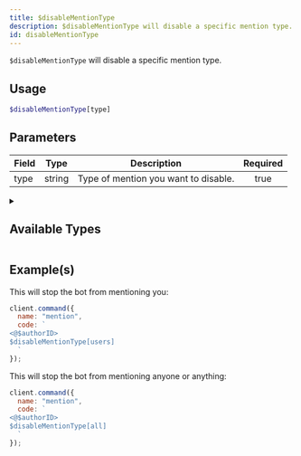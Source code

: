 ```yaml
---
title: $disableMentionType
description: $disableMentionType will disable a specific mention type.
id: disableMentionType
---
```


`$disableMentionType` will disable a specific mention type.

## Usage

```php
$disableMentionType[type]
```

## Parameters

| Field | Type   | Description                          | Required |
| ----- | ------ | ------------------------------------ | :------: |
| type  | string | Type of mention you want to disable. |   true   |

<details>
  <summary> <h2> Available Types </h2></summary>

| Type     | Description                         |
| -------- | ----------------------------------- |
| everyone | `@everyone` and `@here` mentions.   |
| users    | All user mentions.                  |
| roles    | All role mentions.                  |
| all      | Roles, users and any other mention. |

</details>

## Example(s)

This will stop the bot from mentioning you:

```javascript
client.command({
  name: "mention",
  code: `
<@$authorID>
$disableMentionType[users] 
  `
});
```

This will stop the bot from mentioning anyone or anything:

```javascript
client.command({
  name: "mention",
  code: `
<@$authorID>
$disableMentionType[all] 
  `
});
```
